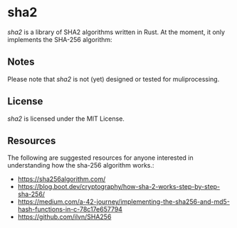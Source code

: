# sha2

*sha2* is a library of SHA2 algorithms written in Rust. At the moment, it only implements the SHA-256 algorithm:

## Notes

Please note that *sha2* is not (yet) designed or tested for muliprocessing.

## License

*sha2* is licensed under the MIT License.

## Resources

The following are suggested resources for anyone interested in understanding how the sha-256 algorithm works.\:

* https://sha256algorithm.com/
* https://blog.boot.dev/cryptography/how-sha-2-works-step-by-step-sha-256/
* https://medium.com/a-42-journey/implementing-the-sha256-and-md5-hash-functions-in-c-78c17e657794
* https://github.com/ilvn/SHA256
